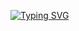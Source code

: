 [![Typing SVG](https://readme-typing-svg.demolab.com?font=Fira+Code&weight=300&size=17&pause=1000&random=false&width=435&lines=Hello+Welcome+My+Name+Is+Poria+Delavariyan)](https://git.io/typing-svg)
